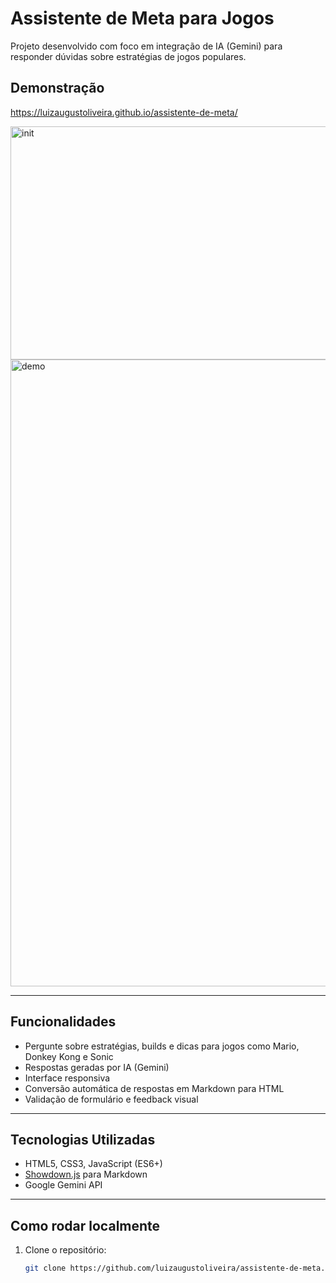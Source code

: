 # Assistente de Meta para Jogos

Projeto desenvolvido com foco em integração de IA (Gemini) para responder dúvidas sobre estratégias de jogos populares.

## Demonstração

https://luizaugustoliveira.github.io/assistente-de-meta/

<img width="623" height="373" alt="init" src="https://github.com/user-attachments/assets/ff6ab301-27a5-4d81-81c1-a0b46590137a" />

<img width="1839" height="1003" alt="demo" src="https://github.com/user-attachments/assets/a91694b6-56e2-428e-b644-1a1218d2ccf1" />

---

## Funcionalidades

- Pergunte sobre estratégias, builds e dicas para jogos como Mario, Donkey Kong e Sonic
- Respostas geradas por IA (Gemini)
- Interface responsiva
- Conversão automática de respostas em Markdown para HTML
- Validação de formulário e feedback visual

---

## Tecnologias Utilizadas

- HTML5, CSS3, JavaScript (ES6+)
- [Showdown.js](https://github.com/showdownjs/showdown) para Markdown
- Google Gemini API

---

## Como rodar localmente

1. Clone o repositório:
   ```bash
   git clone https://github.com/luizaugustoliveira/assistente-de-meta.git
